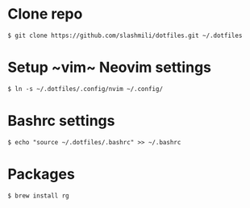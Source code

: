 Clone repo
==========
```
$ git clone https://github.com/slashmili/dotfiles.git ~/.dotfiles
```


Setup ~vim~ Neovim settings
=================
```
$ ln -s ~/.dotfiles/.config/nvim ~/.config/
```

Bashrc settings
===============
```
$ echo "source ~/.dotfiles/.bashrc" >> ~/.bashrc
```


Packages
=========
```
$ brew install rg
```
